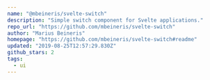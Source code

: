 ```yaml
---
name: "@mbeineris/svelte-switch"
description: "Simple switch component for Svelte applications."
repo_url: "https://github.com/mbeineris/svelte-switch"
author: "Marius Beineris"
homepage: "https://github.com/mbeineris/svelte-switch#readme"
updated: "2019-08-25T12:57:29.830Z"
github_stars: 2
tags: 
  - ui
---
```

